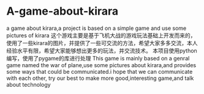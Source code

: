 # A-game-about-kirara
a game about kirara,a project is based on a simple game and use some pictures of kirara
这个游戏主要是基于飞机大战的游戏玩法基础上开发而来的，使用了一些kirara的图片，并提供了一些可交流的方法，希望大家多多交流，本人经验水平有限，希望大家能够想出更多的玩法，并交流技术。
本项目使用python编写，使用了pygame的库进行处理
This game is mainly based on a genral game named the war of plane,use some pictures about kirara,and provides some ways that could be communicated.i hope that
we can communicate with each other, try our best to make more good,interesting game,and talk about technology
